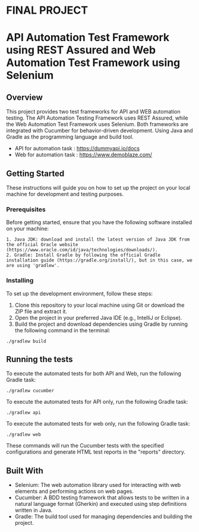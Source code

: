 # FINAL PROJECT
# API Automation Test Framework using REST Assured and Web Automation Test Framework using Selenium

## Overview

This project provides two test frameworks for API and WEB automation testing. 
The API Automation Testing Framework uses REST Assured, while the Web Automation Test Framework uses Selenium. 
Both frameworks are integrated with Cucumber for behavior-driven development. 
Using Java and Gradle as the programming language and build tool.

- API for automation task : https://dummyapi.io/docs
- Web for automation task : https://www.demoblaze.com/

## Getting Started

These instructions will guide you on how to set up the project on your local machine for development and testing purposes.

### Prerequisites

Before getting started, ensure that you have the following software installed on your machine:

```
1. Java JDK: download and install the latest version of Java JDK from the official Oracle website (https://www.oracle.com/id/java/technologies/downloads/).
2. Gradle: Install Gradle by following the official Gradle installation guide (https://gradle.org/install/), but in this case, we are using 'gradlew'.

```

### Installing

To set up the development environment, follow these steps:

1. Clone this repository to your local machine using Git or download the ZIP file and extract it.
2. Open the project in your preferred Java IDE (e.g., IntelliJ or Eclipse).
3. Build the project and download dependencies using Gradle by running the following command in the terminal:

```
./gradlew build

```

## Running the tests

To execute the automated tests for both API and Web, run the following Gradle task:

```
./gradlew cucumber

```

To execute the automated tests for API only, run the following Gradle task:

```
./gradlew api

```

To execute the automated tests for web only, run the following Gradle task:

```
./gradlew web

```

These commands will run the Cucumber tests with the specified configurations and generate HTML test reports in the "reports" directory.

## Built With

- Selenium: The web automation library used for interacting with web elements and performing actions on web pages.
- Cucumber: A BDD testing framework that allows tests to be written in a natural language format (Gherkin) and executed using step definitions written in Java.
- Gradle: The build tool used for managing dependencies and building the project.

